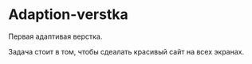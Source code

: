 # Adaption-verstka

Первая адаптивая верстка.

Задача стоит в том, чтобы сдеалать красивый сайт на всех экранах.
